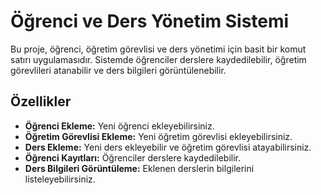# Öğrenci ve Ders Yönetim Sistemi

Bu proje, öğrenci, öğretim görevlisi ve ders yönetimi için basit bir komut satırı uygulamasıdır. Sistemde öğrenciler derslere kaydedilebilir, öğretim görevlileri atanabilir ve ders bilgileri görüntülenebilir.

## Özellikler

- **Öğrenci Ekleme:** Yeni öğrenci ekleyebilirsiniz.
- **Öğretim Görevlisi Ekleme:** Yeni öğretim görevlisi ekleyebilirsiniz.
- **Ders Ekleme:** Yeni ders ekleyebilir ve öğretim görevlisi atayabilirsiniz.
- **Öğrenci Kayıtları:** Öğrenciler derslere kaydedilebilir.
- **Ders Bilgileri Görüntüleme:** Eklenen derslerin bilgilerini listeleyebilirsiniz.
